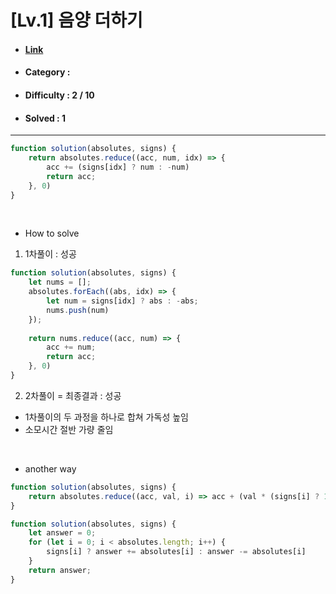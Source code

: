 # [Lv.1] 음양 더하기
* #### [Link](https://school.programmers.co.kr/learn/courses/30/lessons/76501)
* #### Category : 
* #### Difficulty : 2 / 10  
* #### Solved : 1

<hr />

```js
function solution(absolutes, signs) {
	return absolutes.reduce((acc, num, idx) => {
        acc += (signs[idx] ? num : -num)
        return acc;
    }, 0)
}
```

<br />

* How to solve
1. 1차풀이 : 성공
```js
function solution(absolutes, signs) {
    let nums = [];
    absolutes.forEach((abs, idx) => {
        let num = signs[idx] ? abs : -abs;
        nums.push(num)
    });
    
    return nums.reduce((acc, num) => {
        acc += num;
        return acc;
    }, 0)
}
```
2. 2차풀이 = 최종결과 : 성공
* 1차풀이의 두 과정을 하나로 합쳐 가독성 높임
* 소모시간 절반 가량 줄임 

<br />

* another way
```js
function solution(absolutes, signs) {
    return absolutes.reduce((acc, val, i) => acc + (val * (signs[i] ? 1 : -1)), 0);
}
```
```js
function solution(absolutes, signs) {
    let answer = 0;
    for (let i = 0; i < absolutes.length; i++) {
        signs[i] ? answer += absolutes[i] : answer -= absolutes[i]
    }
    return answer;
}
```